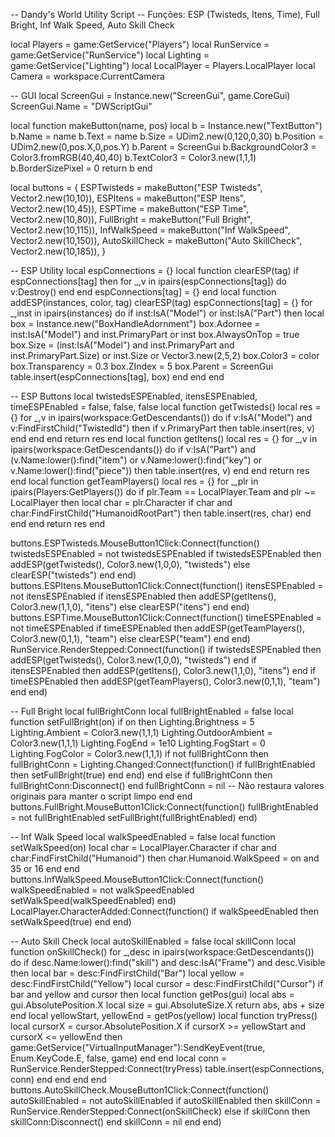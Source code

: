 -- Dandy's World Utility Script
-- Funções: ESP (Twisteds, Itens, Time), Full Bright, Inf Walk Speed, Auto Skill Check

local Players = game:GetService("Players")
local RunService = game:GetService("RunService")
local Lighting = game:GetService("Lighting")
local LocalPlayer = Players.LocalPlayer
local Camera = workspace.CurrentCamera

-- GUI
local ScreenGui = Instance.new("ScreenGui", game.CoreGui)
ScreenGui.Name = "DWScriptGui"

local function makeButton(name, pos)
    local b = Instance.new("TextButton")
    b.Name = name
    b.Text = name
    b.Size = UDim2.new(0,120,0,30)
    b.Position = UDim2.new(0,pos.X,0,pos.Y)
    b.Parent = ScreenGui
    b.BackgroundColor3 = Color3.fromRGB(40,40,40)
    b.TextColor3 = Color3.new(1,1,1)
    b.BorderSizePixel = 0
    return b
end

local buttons = {
    ESPTwisteds = makeButton("ESP Twisteds", Vector2.new(10,10)),
    ESPItens = makeButton("ESP Itens", Vector2.new(10,45)),
    ESPTime = makeButton("ESP Time", Vector2.new(10,80)),
    FullBright = makeButton("Full Bright", Vector2.new(10,115)),
    InfWalkSpeed = makeButton("Inf WalkSpeed", Vector2.new(10,150)),
    AutoSkillCheck = makeButton("Auto SkillCheck", Vector2.new(10,185)),
}

-- ESP Utility
local espConnections = {}
local function clearESP(tag)
    if espConnections[tag] then
        for _,v in ipairs(espConnections[tag]) do v:Destroy() end
    end
    espConnections[tag] = {}
end
local function addESP(instances, color, tag)
    clearESP(tag)
    espConnections[tag] = {}
    for _,inst in ipairs(instances) do
        if inst:IsA("Model") or inst:IsA("Part") then
            local box = Instance.new("BoxHandleAdornment")
            box.Adornee = inst:IsA("Model") and inst.PrimaryPart or inst
            box.AlwaysOnTop = true
            box.Size = (inst:IsA("Model") and inst.PrimaryPart and inst.PrimaryPart.Size) or inst.Size or Vector3.new(2,5,2)
            box.Color3 = color
            box.Transparency = 0.3
            box.ZIndex = 5
            box.Parent = ScreenGui
            table.insert(espConnections[tag], box)
        end
    end
end

-- ESP Buttons
local twistedsESPEnabled, itensESPEnabled, timeESPEnabled = false, false, false
local function getTwisteds()
    local res = {}
    for _,v in ipairs(workspace:GetDescendants()) do
        if v:IsA("Model") and v:FindFirstChild("TwistedId") then
            if v.PrimaryPart then table.insert(res, v) end
        end
    end
    return res
end
local function getItens()
    local res = {}
    for _,v in ipairs(workspace:GetDescendants()) do
        if v:IsA("Part") and (v.Name:lower():find("item") or v.Name:lower():find("key") or v.Name:lower():find("piece")) then
            table.insert(res, v)
        end
    end
    return res
end
local function getTeamPlayers()
    local res = {}
    for _,plr in ipairs(Players:GetPlayers()) do
        if plr.Team == LocalPlayer.Team and plr ~= LocalPlayer then
            local char = plr.Character
            if char and char:FindFirstChild("HumanoidRootPart") then
                table.insert(res, char)
            end
        end
    end
    return res
end

buttons.ESPTwisteds.MouseButton1Click:Connect(function()
    twistedsESPEnabled = not twistedsESPEnabled
    if twistedsESPEnabled then
        addESP(getTwisteds(), Color3.new(1,0,0), "twisteds")
    else
        clearESP("twisteds")
    end
end)
buttons.ESPItens.MouseButton1Click:Connect(function()
    itensESPEnabled = not itensESPEnabled
    if itensESPEnabled then
        addESP(getItens(), Color3.new(1,1,0), "itens")
    else
        clearESP("itens")
    end
end)
buttons.ESPTime.MouseButton1Click:Connect(function()
    timeESPEnabled = not timeESPEnabled
    if timeESPEnabled then
        addESP(getTeamPlayers(), Color3.new(0,1,1), "team")
    else
        clearESP("team")
    end
end)
RunService.RenderStepped:Connect(function()
    if twistedsESPEnabled then addESP(getTwisteds(), Color3.new(1,0,0), "twisteds") end
    if itensESPEnabled then addESP(getItens(), Color3.new(1,1,0), "itens") end
    if timeESPEnabled then addESP(getTeamPlayers(), Color3.new(0,1,1), "team") end
end)

-- Full Bright
local fullBrightConn
local fullBrightEnabled = false
local function setFullBright(on)
    if on then
        Lighting.Brightness = 5
        Lighting.Ambient = Color3.new(1,1,1)
        Lighting.OutdoorAmbient = Color3.new(1,1,1)
        Lighting.FogEnd = 1e10
        Lighting.FogStart = 0
        Lighting.FogColor = Color3.new(1,1,1)
        if not fullBrightConn then
            fullBrightConn = Lighting.Changed:Connect(function()
                if fullBrightEnabled then
                    setFullBright(true)
                end
            end)
        end
    else
        if fullBrightConn then fullBrightConn:Disconnect() end
        fullBrightConn = nil
        -- Não restaura valores originais para manter o script limpo
    end
end
buttons.FullBright.MouseButton1Click:Connect(function()
    fullBrightEnabled = not fullBrightEnabled
    setFullBright(fullBrightEnabled)
end)

-- Inf Walk Speed
local walkSpeedEnabled = false
local function setWalkSpeed(on)
    local char = LocalPlayer.Character
    if char and char:FindFirstChild("Humanoid") then
        char.Humanoid.WalkSpeed = on and 35 or 16
    end
end
buttons.InfWalkSpeed.MouseButton1Click:Connect(function()
    walkSpeedEnabled = not walkSpeedEnabled
    setWalkSpeed(walkSpeedEnabled)
end)
LocalPlayer.CharacterAdded:Connect(function()
    if walkSpeedEnabled then setWalkSpeed(true) end
end)

-- Auto Skill Check
local autoSkillEnabled = false
local skillConn
local function onSkillCheck()
    for _,desc in ipairs(workspace:GetDescendants()) do
        if desc.Name:lower():find("skill") and desc:IsA("Frame") and desc.Visible then
            local bar = desc:FindFirstChild("Bar")
            local yellow = desc:FindFirstChild("Yellow")
            local cursor = desc:FindFirstChild("Cursor")
            if bar and yellow and cursor then
                local function getPos(gui)
                    local abs = gui.AbsolutePosition.X
                    local size = gui.AbsoluteSize.X
                    return abs, abs + size
                end
                local yellowStart, yellowEnd = getPos(yellow)
                local function tryPress()
                    local cursorX = cursor.AbsolutePosition.X
                    if cursorX >= yellowStart and cursorX <= yellowEnd then
                        game:GetService("VirtualInputManager"):SendKeyEvent(true, Enum.KeyCode.E, false, game)
                    end
                end
                local conn = RunService.RenderStepped:Connect(tryPress)
                table.insert(espConnections, conn)
            end
        end
    end
end
buttons.AutoSkillCheck.MouseButton1Click:Connect(function()
    autoSkillEnabled = not autoSkillEnabled
    if autoSkillEnabled then
        skillConn = RunService.RenderStepped:Connect(onSkillCheck)
    else
        if skillConn then skillConn:Disconnect() end
        skillConn = nil
    end
end)
